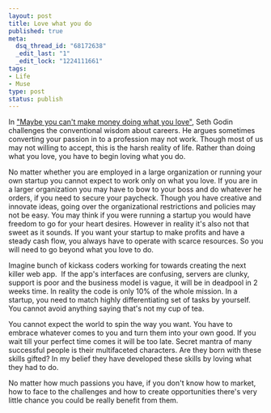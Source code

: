 ```yaml
--- 
layout: post
title: Love what you do
published: true
meta: 
  dsq_thread_id: "68172638"
  _edit_last: "1"
  _edit_lock: "1224111661"
tags: 
- Life
- Muse
type: post
status: publish
---
```

In <a href="http://sethgodin.typepad.com/seths_blog/2008/10/maybe-you-cant.html">"Maybe you can't make money doing what you love"</a>, Seth Godin challenges the conventional wisdom about careers. He argues sometimes converting your passion in to a profession may not work. Though most of us may not willing to accept, this is the harsh reality of life. Rather than doing what you love, you have to begin loving what you do.

No matter whether you are employed in a large organization or running your own startup you cannot expect to work only on what you love. If you are in a larger organization you may have to bow to your boss and do whatever he orders, if you need to secure your paycheck. Though you have creative and innovate ideas, going over the organizational restrictions and policies may not be easy. You may think if you were running a startup you would have freedom to go for your heart desires. However in reality it's also not that sweet as it sounds. If you want your startup to make profits and have a steady cash flow, you always have to operate with scarce resources. So you will need to go beyond what you love to do.

Imagine bunch of kickass coders working for towards creating the next killer web app.  If the app's interfaces are confusing, servers are clunky, support is poor and the business model is vague, it will be in deadpool in 2 weeks time. In reality the code is only 10% of the whole mission. In a startup, you need to match highly differentiating set of tasks by yourself. You cannot avoid anything saying that's not my cup of tea.

You cannot expect the world to spin the way you want. You have to embrace whatever comes to you and turn them into your own good. If you wait till your perfect time comes it will be too late. Secret mantra of many successful people is their multifaceted characters. Are they born with these skills gifted? In my belief they have developed these skills by loving what they had to do.

No matter how much passions you have, if you don't know how to market, how to face to the challenges and how to create opportunities there's very little chance you could be really benefit from them.
